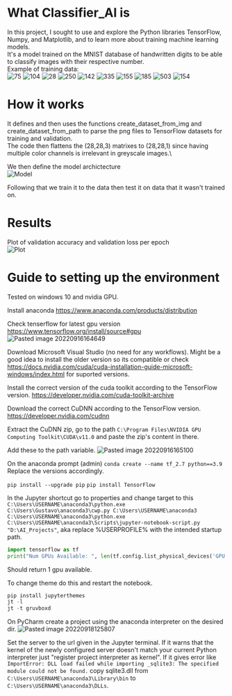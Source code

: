 # What Classifier_AI is
In this project, I sought to use and explore the Python libraries TensorFlow, Numpy, and Matplotlib, and to learn more about training machine learning models.\
It's a model trained on the MNIST database of handwritten digits to be able to classify images with their respective number.\
Example of training data:\
![75](https://user-images.githubusercontent.com/73020909/206880132-0218a213-7760-43f9-891c-fd78c4435112.png)
![104](https://user-images.githubusercontent.com/73020909/206880134-7a433ca4-d480-4ad4-80db-3923aea9e4a3.png)
![28](https://user-images.githubusercontent.com/73020909/206880135-0d7f1daa-2fde-45b6-8ae7-bfe7cf2fb4bf.png)
![250](https://user-images.githubusercontent.com/73020909/206880137-c4c50e30-b3b9-439d-8a7a-8845a031bb2e.png)
![142](https://user-images.githubusercontent.com/73020909/206880144-439098e6-8e04-4851-8959-bb23379da58f.png)
![335](https://user-images.githubusercontent.com/73020909/206880145-89881290-3cf9-47fd-bf7e-49067110e3ea.png)
![155](https://user-images.githubusercontent.com/73020909/206880149-58559a41-7a7c-4ce6-b6b5-17b94c88e6a9.png)
![185](https://user-images.githubusercontent.com/73020909/206880152-a55a0a8d-6b8e-46fa-834e-b833f1b05647.png)
![503](https://user-images.githubusercontent.com/73020909/206880155-3835353c-8964-42cf-a64b-59281b294e33.png)
![154](https://user-images.githubusercontent.com/73020909/206880156-951d0f71-b0f9-4715-a4eb-0a1a96335ea5.png)

# How it works
It defines and then uses the functions create_dataset_from_img and create_dataset_from_path to parse the png files to TensorFlow datasets for training and validation.\
The code then flattens the (28,28,3) matrixes to (28,28,1) since having multiple color channels is irrelevant in greyscale images.\

We then define the model archictecture\
![Model](https://user-images.githubusercontent.com/73020909/207657741-1aca96f2-fa54-4edd-aca6-fa03d3e536d3.png)

Following that we train it to the data then test it on data that it wasn't trained on.

# Results
Plot of validation accuracy and validation loss per epoch\
![Plot](https://user-images.githubusercontent.com/73020909/207658226-3cbaf288-e314-4cf9-b00b-5213cf29a1d0.png)

# Guide to setting up the environment
Tested on windows 10 and nvidia GPU.

Install anaconda
https://www.anaconda.com/products/distribution

Check tenserflow for latest gpu version
https://www.tensorflow.org/install/source#gpu
![Pasted image 20220916164649](https://user-images.githubusercontent.com/73020909/206879955-deca25b5-e4ea-4660-bd71-a1eb4ed56563.png)


Download Microsoft Visual Studio (no need for any workflows). Might be a good idea to install the older version so its compatible or check
https://docs.nvidia.com/cuda/cuda-installation-guide-microsoft-windows/index.html
for suported versions.

Install the correct version of the cuda toolkit according to the TensorFlow version.
https://developer.nvidia.com/cuda-toolkit-archive

Download the correct CuDNN according to the TensorFlow version.
https://developer.nvidia.com/cudnn

Extract the CuDNN zip, go to the path `C:\Program Files\NVIDIA GPU Computing Toolkit\CUDA\v11.0` and paste the zip's content in there.

Add these to the path variable. 
![Pasted image 20220916165100](https://user-images.githubusercontent.com/73020909/206879979-a127e47b-ef37-4b46-98e7-3778a91b8fbe.png)

On the anaconda prompt (admin)
`conda create --name tf_2.7 python==3.9`
Replace the versions accordingly.

`pip install --upgrade pip`
`pip install TensorFlow`

In the Jupyter shortcut go to properties and change target to this
`C:\Users\USERNAME\anaconda3\python.exe C:\Users\Gustavo\anaconda3\cwp.py C:\Users\USERNAME\anaconda3 C:\Users\USERNAME\anaconda3\python.exe C:\Users\USERNAME\anaconda3\Scripts\jupyter-notebook-script.py "D:\AI_Projects"`, aka replace %USERPROFILE% with the intended startup path.

````python
import tensorflow as tf
print("Num GPUs Available: ", len(tf.config.list_physical_devices('GPU')))
````
Should return 1 gpu available.

To change theme do this and restart the notebook.
````python
pip install jupyterthemes
jt -l
jt -t gruvboxd
````

On PyCharm create a project using the anaconda interpreter on the desired dir.
![Pasted image 20220918125807](https://user-images.githubusercontent.com/73020909/206880007-e8db210b-2e86-4e27-9798-0e9f9e12aaec.png)

Set the server to the url given in the Jupyter terminal.
If it warns that the kernel of the newly configured server doesn't match your current Python interpreter just "register project interpreter as kernel".
If it gives error like ``ImportError: DLL load failed while importing _sqlite3: The specified module could not be found.`` copy sqlite3.dll from `C:\Users\USERNAME\anaconda3\Library\bin` to `C:\Users\USERNAME\anaconda3\DLLs`.





